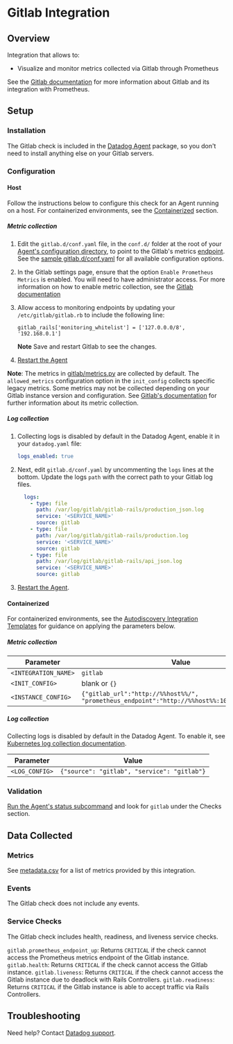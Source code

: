 # Gitlab Integration

## Overview

Integration that allows to:

- Visualize and monitor metrics collected via Gitlab through Prometheus

See the [Gitlab documentation][1] for more information about Gitlab and its integration with Prometheus.

## Setup

### Installation

The Gitlab check is included in the [Datadog Agent][2] package, so you don't need to install anything else on your Gitlab servers.

### Configuration

#### Host

Follow the instructions below to configure this check for an Agent running on a host. For containerized environments, see the [Containerized](#containerized) section.

##### Metric collection

1. Edit the `gitlab.d/conf.yaml` file, in the `conf.d/` folder at the root of your [Agent's configuration directory][3], to point to the Gitlab's metrics [endpoint][13]. See the [sample gitlab.d/conf.yaml][4] for all available configuration options.

2. In the Gitlab settings page, ensure that the option `Enable Prometheus Metrics` is enabled. You will need to have administrator access. For more information on how to enable metric collection, see the [Gitlab documentation][12]

3. Allow access to monitoring endpoints by updating your `/etc/gitlab/gitlab.rb` to include the following line:

    ```
    gitlab_rails['monitoring_whitelist'] = ['127.0.0.0/8', '192.168.0.1']
    ```
    **Note** Save and restart Gitlab to see the changes.

4. [Restart the Agent][5]

**Note**: The metrics in [gitlab/metrics.py][11] are collected by default. The `allowed_metrics` configuration option in the `init_config` collects specific legacy metrics. Some metrics may not be collected depending on your Gitlab instance version and configuration. See [Gitlab's documentation][12] for further information about its metric collection.


##### Log collection

1. Collecting logs is disabled by default in the Datadog Agent, enable it in your `datadog.yaml` file:

   ```yaml
   logs_enabled: true
   ```

2. Next, edit `gitlab.d/conf.yaml` by uncommenting the `logs` lines at the bottom. Update the logs `path` with the correct path to your Gitlab log files.

   ```yaml
     logs:
       - type: file
         path: /var/log/gitlab/gitlab-rails/production_json.log
         service: '<SERVICE_NAME>'
         source: gitlab
       - type: file
         path: /var/log/gitlab/gitlab-rails/production.log
         service: '<SERVICE_NAME>'
         source: gitlab
       - type: file
         path: /var/log/gitlab/gitlab-rails/api_json.log
         service: '<SERVICE_NAME>'
         source: gitlab
   ```

3. [Restart the Agent][5].

#### Containerized

For containerized environments, see the [Autodiscovery Integration Templates][6] for guidance on applying the parameters below.

##### Metric collection

| Parameter            | Value                                                                                      |
| -------------------- | ------------------------------------------------------------------------------------------ |
| `<INTEGRATION_NAME>` | `gitlab`                                                                                   |
| `<INIT_CONFIG>`      | blank or `{}`                                                                              |
| `<INSTANCE_CONFIG>`  | `{"gitlab_url":"http://%%host%%/", "prometheus_endpoint":"http://%%host%%:10055/-/metrics"}` |

##### Log collection

Collecting logs is disabled by default in the Datadog Agent. To enable it, see [Kubernetes log collection documentation][7].

| Parameter      | Value                                       |
| -------------- | ------------------------------------------- |
| `<LOG_CONFIG>` | `{"source": "gitlab", "service": "gitlab"}` |

### Validation

[Run the Agent's status subcommand][8] and look for `gitlab` under the Checks section.

## Data Collected

### Metrics

See [metadata.csv][9] for a list of metrics provided by this integration.

### Events

The Gitlab check does not include any events.

### Service Checks

The Gitlab check includes health, readiness, and liveness service checks.

`gitlab.prometheus_endpoint_up`: Returns `CRITICAL` if the check cannot access the Prometheus metrics endpoint of the Gitlab instance.
`gitlab.health`: Returns `CRITICAL` if the check cannot access the Gitlab instance.
`gitlab.liveness`: Returns `CRITICAL` if the check cannot access the Gitlab instance due to deadlock with Rails Controllers.
`gitlab.readiness`: Returns `CRITICAL` if the Gitlab instance is able to accept traffic via Rails Controllers.

## Troubleshooting

Need help? Contact [Datadog support][10].

[1]: https://docs.gitlab.com/ee/administration/monitoring/prometheus
[2]: https://app.datadoghq.com/account/settings#agent
[3]: https://docs.datadoghq.com/agent/guide/agent-configuration-files/#agent-configuration-directory
[4]: https://github.com/DataDog/integrations-core/blob/master/gitlab/datadog_checks/gitlab/data/conf.yaml.example
[5]: https://docs.datadoghq.com/agent/guide/agent-commands/#start-stop-and-restart-the-agent
[6]: https://docs.datadoghq.com/agent/kubernetes/integrations/
[7]: https://docs.datadoghq.com/agent/kubernetes/log/
[8]: https://docs.datadoghq.com/agent/guide/agent-commands/#agent-status-and-information
[9]: https://github.com/DataDog/integrations-core/blob/master/gitlab/metadata.csv
[10]: https://docs.datadoghq.com/help/
[11]: https://github.com/DataDog/integrations-core/blob/master/gitlab/datadog_checks/gitlab/metrics.py
[12]: https://docs.gitlab.com/ee/administration/monitoring/prometheus/gitlab_metrics.html
[13]: https://docs.gitlab.com/ee/administration/monitoring/prometheus/gitlab_metrics.html#collecting-the-metrics
